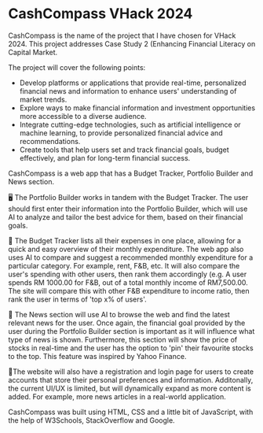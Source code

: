 # CashCompass VHack 2024

CashCompass is the name of the project that I have chosen for VHack 2024. This project addresses Case Study 2 (Enhancing Financial Literacy on Capital Market. 

The project will cover the following points:

 - Develop platforms or applications that provide real-time, personalized financial news and information to enhance users' understanding of 
   market trends.
 - Explore ways to make financial information and investment opportunities more accessible to a diverse audience.
 - Integrate cutting-edge technologies, such as artificial intelligence or machine learning, to provide personalized financial advice and 
   recommendations.
 - Create tools that help users set and track financial goals, budget effectively, and plan for long-term financial success.

CashCompass is a web app that has a Budget Tracker, Portfolio Builder and News section. 

:desktop_computer: The Portfolio Builder works in tandem with the Budget Tracker. The user should first enter their information into the Portfolio Builder, which will use AI to analyze and tailor the best advice for them, based on their financial goals. 

:ledger: The Budget Tracker lists all their expenses in one place, allowing for a quick and easy overview of their monthly expenditure. The web app also uses AI to compare and suggest a recommended monthly expenditure for a particular category. For example, rent, F&B, etc. It will also compare the user's spending with other users, then rank them accordingly (e.g. A user spends RM 1000.00 for F&B, out of a total monthly income of RM7,500.00. The site will compare this with other F&B expenditure to income ratio, then rank the user in terms of 'top x% of users'. 

:newspaper: The News section will use AI to browse the web and find the latest relevant news for the user. Once again, the financial goal provided by the user during the Portfolio Builder section is important as it will influence what type of news is shown. Furthermore, this section will show the price of stocks in real-time and the user has the option to 'pin' their favourite stocks to the top. This feature was inspired by Yahoo Finance. 

:green_book:The website will also have a registration and login page for users to create accounts that store their personal preferences and information. Additonally, the current UI/UX is limited, but will dynamically expand as more content is added. For example, more news articles in a real-world application. 

CashCompass was built using HTML, CSS and a little bit of JavaScript, with the help of W3Schools, StackOverflow and Google. 
